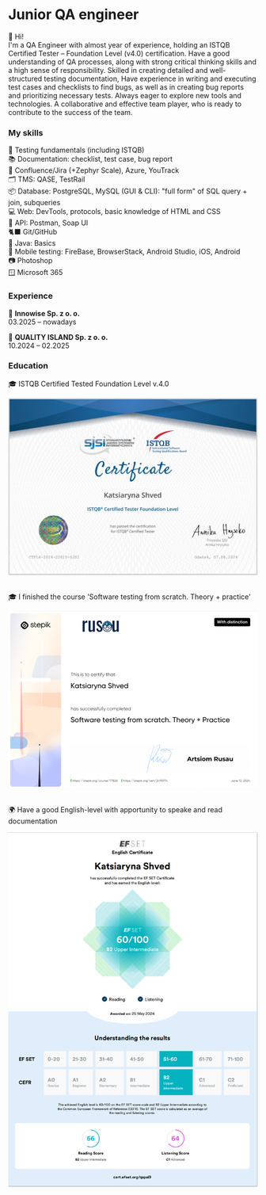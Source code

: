 # Junior QA engineer
<p>👋 Hi! 
<br> I'm a QA Engineer with almost year of experience, holding an ISTQB Certified Tester – Foundation Level (v4.0) certification. Have a good understanding of QA processes, along with strong critical thinking skills and a high sense of responsibility. Skilled in creating detailed and well-structured testing documentation,  Have experience in writing and executing test cases and checklists to find bugs, as well as in creating bug reports and prioritizing necessary tests. Always eager to explore new tools and technologies. A collaborative and effective team player, who is ready to contribute to the success of the team. </p>

### My skills 
<p> 📖 Testing fundamentals (including ISTQB)
<br>📚 Documentation: checklist, test case, bug report
<br>🐞 Confluence/Jira (+Zephyr Scale), Azure, YouTrack
<br>🗂️ TMS: QASE, TestRail
<br>📦 Database: PostgreSQL, MySQL (GUI & CLI): "full form" of SQL query + join, subqueries	
<br>💻 Web: DevTools, protocols, basic knowledge of HTML and CSS
<br>🔗 API: Postman, Soap UI
<br>🐈‍⬛ Git/GitHub
<br>🍵 Java: Basics
<br>📱 Mobile testing: FireBase, BrowserStack, Android Studio, iOS, Android 
<br>📷 Photoshop
<br>🪟 Microsoft 365 </p>


### Experience
<p>💼 <b>Innowise Sp. z o. o.</b>
<br>03.2025 – nowadays </p>
<p>💼 <b>QUALITY ISLAND Sp. z o. o.</b>
<br>10.2024 – 02.2025</p>


### Education
<p>🎓 ISTQB Certified Tested Foundation Level v.4.0</p>
<div align="center"><img  src="CTFL4-2024-22615-SJSI_EN_Katsiaryna_Shved.png"  /></div><br>
<p>🎓 I finished the course 'Software testing from scratch. Theory + practice'</p>
<div align="center"><img  src="Certificate_Rusau_distinction.png"  /></div><br>
<p>🌍 Have a good English-level with apportunity to speake and read documentation</p>
<div align="center"><img  src="Certification_EFSET.png"  /></div>


<!-- My CV

<div align="center">
  <img  src=""  />
</div> -->
